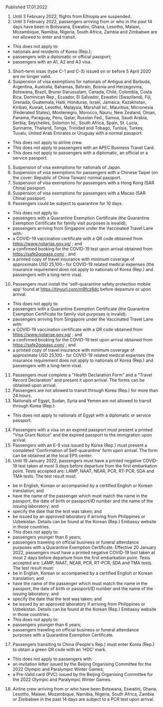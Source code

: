 Published 17.01.2022
1. Until 3 February 2022, flights from Ethiopia are suspended.
2. Until 3 February 2022, passengers arriving from or who in the past 14 days have been in Botswana, Eswatini, Ghana, Lesotho, Malawi, Mozambique, Namibia, Nigeria, South Africa, Zambia and Zimbabwe are not allowed to enter and transit.
- This does not apply to:
- nationals and residents of Korea (Rep.);
- passengers with a diplomatic or official passport;
- passengers with an A1, A2 and A3 visa.
3. Short-term visas (type C-1 and C-3) issued on or before 5 April 2020 are no longer valid.
4. Suspension of visa exemptions for nationals of Antigua and Barbuda, Argentina, Australia, Bahamas, Bahrain, Bosnia and Herzegovina, Botswana, Brazil, Brunei Darussalam, Canada, Chile, Colombia, Costa Rica, Dominican Rep., Ecuador, El Salvador, Eswatini (Swaziland), Fiji, Grenada, Guatemala, Haiti, Honduras, Israel, Jamaica, Kazakhstan, Kiribati, Kuwait, Lesotho, Malaysia, Marshall Isl., Mauritius, Micronesia (Federated States), Montenegro, Morocco, Nauru, New Zealand, Oman, Panama, Paraguay, Peru, Qatar, Russian Fed., Samoa, Saudi Arabia, Serbia, Seychelles, Solomon Isl., South Africa, Spain, St. Lucia, Suriname, Thailand, Tonga, Trinidad and Tobago, Tunisia, Turkey, Tuvalu, United Arab Emirates or Uruguay with a normal passport.
- This does not apply to airline crew.
- This does not apply to passengers with an APEC Business Travel Card.
- This does not apply to passengers with a diplomatic, an official or a service passport.
5. Suspension of visa exemptions for nationals of Japan.
6. Suspension of visa exemptions for passengers with a Chinese Taipei (on the cover: Republic of China Taiwan) normal passport.
7. Suspension of visa exemptions for passengers with a Hong Kong (SAR China) passport.
8. Suspension of visa exemptions for passengers with a Macao (SAR China) passport.
9. Passengers could be subject to quarantine for 10 days.
- This does not apply to:
- passengers with a Quarantine Exemption Certificate (the Quarantine Exemption Certificate for family visit purposes is invalid);
- passengers arriving from Singapore under the Vaccinated Travel Lane with:
- a COVID-19 vaccination certificate with a QR code obtained from <a href="https://www.notarise.gov.sg/">https://www.notarise.gov.sg/</a> ; and
- a confirmed booking for the COVID-19 test upon arrival obtained from <a href="https://safe2gopass.com/">https://safe2gopass.com/</a> ; and
- a printed copy of travel insurance with minimum coverage of approximate USD 25,100.- for COVID-19 related medical expenses (the insurance requirement does not apply to nationals of Korea (Rep.) and passengers with a long-term visa).
10. Passengers must install the 'self-quarantine safety protection mobile app' found at <a href="https://tinyurl.com/m9fcz6dc">https://tinyurl.com/m9fcz6dc</a> before departure or upon arrival.
- This does not apply to:
- passengers with a Quarantine Exemption Certificate (the Quarantine Exemption Certificate for family visit purposes is invalid);
- passengers arriving from Singapore under the Vaccinated Travel Lane with:
- a COVID-19 vaccination certificate with a QR code obtained from <a href="https://www.notarise.gov.sg/">https://www.notarise.gov.sg/</a> ; and
- a confirmed booking for the COVID-19 test upon arrival obtained from <a href="https://safe2gopass.com/">https://safe2gopass.com/</a> ; and
- a printed copy of travel insurance with minimum coverage of approximate USD 25,100.- for COVID-19 related medical expenses (the insurance requirement does not apply to nationals of Korea (Rep.) and passengers with a long-term visa).
11. Passengers must complete a "Health Declaration Form" and a "Travel Record Declaration" and present it upon arrival. The forms can be obtained upon arrival.
12. Passengers are not allowed to transit through Korea (Rep.) for more than 24 hours.
13. Nationals of Egypt, Sudan, Syria and Yemen are not allowed to transit through Korea (Rep.).
- This does not apply to nationals of Egypt with a diplomatic or service passport.
14. Passengers with a visa on an expired passport must present a printed "Visa Grant Notice" and the expired passport to the immigration upon arrival.
15. Passengers with an E-9 visa issued by Korea (Rep.) must present a completed 'Confirmation of Self-quarantine' form upon arrival. The form can be obtained at the local EPS center.
16. Until 19 January 2022, passengers must have a printed negative COVID-19 test taken at most 3 days before departure from the first embarkation point. Tests accepted are: LAMP, NAAT, NEAR, PCR, RT-PCR, SDA and TMA tests.
The test result must:
- be in English, Korean or accompanied by a certified English or Korean translation; and
- have the name of the passenger which must match the name in the passport, the date of birth or passport/ID number and the name of the issuing laboratory; and
- specify the date that the test was taken; and
- be issued by an approved laboratory if arriving from Philippines or Uzbekistan. Details can be found at the Korean (Rep.) Embassy website in those countries.
- This does not apply to:
- passengers younger than 6 years;
- passengers traveling on official business or funeral attendance purposes with a Quarantine Exemption Certificate.
Effective 20 January 2022, passengers must have a printed negative COVID-19 test taken at most 2 days before departure from the first embarkation point. Tests accepted are: LAMP, NAAT, NEAR, PCR, RT-PCR, SDA and TMA tests.
The test result must:
- be in English, Korean or accompanied by a certified English or Korean translation; and
- have the name of the passenger which must match the name in the passport, the date of birth or passport/ID number and the name of the issuing laboratory; and
- specify the date that the test was taken; and
- be issued by an approved laboratory if arriving from Philippines or Uzbekistan. Details can be found at the Korean (Rep.) Embassy website in those countries.
- This does not apply to:
- passengers younger than 6 years;
- passengers traveling on official business or funeral attendance purposes with a Quarantine Exemption Certificate.
17. Passengers transiting to China (People's Rep.) must enter Korea (Rep.) to obtain a green QR code with an 'HDC' mark.
- This does not apply to passengers with:
- an invitation letter issued by the Beijing Organising Committee for the 2022 Olympic and Paralympic Winter Games;
- a Pre-Valid card (PVC) issued by the Beijing Organising Committee for the 2022 Olympic and Paralympic Winter Games.
18. Airline crew arriving from or who have been Botswana, Eswatini, Ghana, Lesotho, Malawi, Mozambique, Namibia, Nigeria, South Africa, Zambia or Zimbabwe in the past 14 days are subject to a PCR test upon arrival.